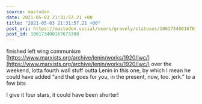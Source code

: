 ```yaml
---
source: mastodon
date: 2021-05-03 21:31:57.21 +00
title: "2021-05-03 21:31:57.21 +00"
post_uri: https://mastodon.social/users/gravely/statuses/106173400167673308
post_id: 106173400167673308
---
```

finished left wing communism [https://www.marxists.org/archive/lenin/works/1920/lwc/](https://www.marxists.org/archive/lenin/works/1920/lwc/) over the weekend, lotta fourth wall stuff outta Lenin in this one, by which I mean he could have added “and that goes for you, in the present, now, too. jerk.” to a few bits

I give it four stars, it could have been shorter!


